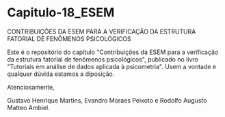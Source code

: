 # Capitulo-18_ESEM
CONTRIBUIÇÕES DA ESEM PARA A VERIFICAÇÃO DA ESTRUTURA FATORIAL DE FENÔMENOS PSICOLÓGICOS

Este é o repositório do capítulo "Contribuições da ESEM para a verificação da estrutura fatorial de fenômenos psicológicos", publicado no livro "Tutoriais em análise de dados aplicada à psicometria". Usem a vontade e qualquer dúvida estamos a diposição.

Atenciosamente,

Gustavo Henrique Martins, Evandro Moraes Peixoto e Rodolfo Augusto Matteo Ambiel.
